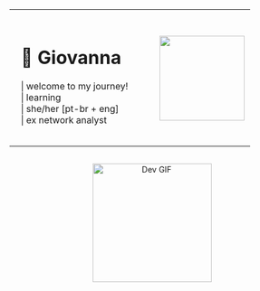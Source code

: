 <table style="width: 100%; border: none;">
  <tr>
    <td style="width: 60%; vertical-align: top; padding: 20px;">
      <h1>&#x1FABD; Giovanna </h1>
      <p>
        | welcome to my journey!<br>
        | learning<br>
        | she/her [pt-br + eng]<br>
        | ex network analyst
      </p>
    </td>
    <td style="width: 40%; text-align: right; padding: 10px;">
      <img height="150em" src="https://github-readme-stats.vercel.app/api/top-langs/?username=g1nyx&layout=compact&langs_count=7&theme=dracula" />
    </td>
  </tr>
</table>
<p style="text-align: center; margin-top: 30px;">
  <img src="purplevibe.gif" alt="Dev GIF" height="210">
</p>
